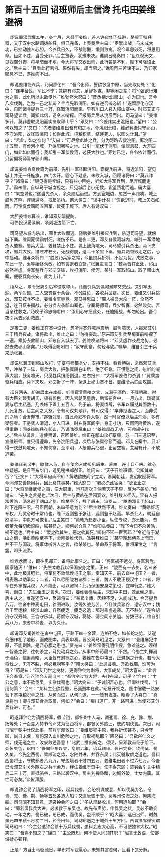# 第百十五回 诏班师后主信谗 托屯田姜维避祸

&nbsp;&nbsp;&nbsp;&nbsp;却说蜀汉景耀五年，冬十月，大将军姜维，差人连夜修了栈道，整顿军粮兵器，又于汉中水路调拨船只。俱已完备，上表奏后主曰：“臣累出战，虽未成大功，已挫动魏人心胆。今养兵日久，不战则懒，懒则致病。况今军思效死，将思用命。臣如不胜，当受死罪。”后主览表，犹豫未决。谯周出班奏曰：“臣夜观天文，见西蜀分野，将星暗而不明。今大将军又欲出师，此行甚是不利。陛下可降诏止之。”后主曰：“且看此行若何。果然有失，却当阻之。”谯周再三苦谏不从，乃归家叹息不已，遂推病不出。

&nbsp;&nbsp;&nbsp;&nbsp;却说姜维临兴兵，乃问廖化曰：“吾今出师，誓欲恢复中原，当先取何处？”化曰：“连年征伐，军民不宁；兼魏有邓艾，足智多谋，非等闲之辈：将军强欲行难为之事，此化所以未敢专也。”维勃然大怒曰：“昔丞相六出祁山，亦为国也。吾今八次伐魏，岂为一己之私哉？今当先取洮阳。如有逆吾者必斩！”遂留廖化守汉中，自同诸将提兵三十万，径取洮阳而来。早有川口人报入祁山寨中。时邓艾正与司马望谈兵，闻知此信，遂令人哨探。回报蜀兵尽从洮阳而出。司马望曰：“姜维多计，莫非虚取洮阳而实来取祁山乎？”邓艾曰：“今姜维实出洮阳也。”望曰：“公何以知之？”艾曰：“向者姜维累出吾有粮之地，今洮阳无粮，维必料吾只守祁山，不守洮阳，故径取洮阳；如得此城，屯粮积草，结连羌人，以图久计耳。”望曰：“若此，如之奈何？”艾曰：“可尽撤此处之兵，分为两路去救洮阳。离洮阳二十五里，有侯河小城，乃洮阳咽喉之地。公引一军伏于洮阳，偃旗息鼓，大开四门，如此如此而行；我却引一军伏侯河，必获大胜也。”筹划已定，各各依计而行。只留偏将师纂守祁山寨。

&nbsp;&nbsp;&nbsp;&nbsp;却说姜维令夏侯霸为前部，先引一军径取洮阳。霸提兵前进，将近洮阳，望见城上并无一杆旌旗，四门大开。霸心下疑惑，未敢入城，回顾诸将曰：“莫非诈乎？”诸将曰：“眼见得是空城，只有些小百姓，听知大将军兵到，尽弃城而走了。”霸未信，自纵马于城南视之，只见城后老小无数，皆望西北而逃。霸大喜曰：“果空城也。”遂当先杀入，余众随后而进。方到瓮城边，忽然一声炮响，城上鼓角齐鸣，旌旗遍竖，拽起吊桥。霸大惊曰：“误中计矣！”慌欲退时，城上矢石如雨。可怜夏侯霸同五百军，皆死于城下。后人有诗叹曰：

&nbsp;&nbsp;&nbsp;&nbsp;大胆姜维妙算长，谁知邓艾暗提防。<br>
&nbsp;&nbsp;&nbsp;&nbsp;可怜投汉夏侯霸，顷刻城边箭下亡。<br>

&nbsp;&nbsp;&nbsp;&nbsp;司马望从城内杀出，蜀兵大败而逃。随后姜维引接应兵到，杀退司马望，就傍城下寨。维闻夏侯霸射死，嗟伤不已。是夜二更，邓艾自侯河城内，暗引一军潜地杀入蜀寨。蜀兵大乱，姜维禁止不住。城上鼓角喧天，司马望引兵杀出。两下夹攻，蜀兵大败。维左冲右突，死战得脱，退二十余里下寨。蜀兵两番败走之后，心中摇动。维与众将曰：“胜败乃兵家之常，今虽损兵折将，不足为忧。成败之事，在此一举，汝等始终勿改。如有言退者立斩。”张翼进言曰：“魏兵皆在此处，祁山必然空虚。将军整兵与邓艾交锋，攻打洮阳、侯河，某引一军取祁山。取了祁山九寨，便驱兵向长安。此为上计。”

&nbsp;&nbsp;&nbsp;&nbsp;维从之，即令张翼引后军径取祁山。维自引兵到侯河搦邓艾交战。艾引军出迎。两军对圆，二人交锋数十余合，不分胜负，各收兵回寨。次日，姜维又引兵挑战，邓艾按兵不出。姜维令军辱骂。邓艾寻思曰：“蜀人被吾大杀一阵，全然不退，连日反来搦战，必分兵去袭祁山寨也。守寨将师纂，兵少智寡，必然败矣。吾当亲往救之。”乃唤子邓忠吩咐曰：“汝用心守把此处，任他搦战，却勿轻出。吾今夜引兵去祁山救应。”

&nbsp;&nbsp;&nbsp;&nbsp;是夜二更，姜维正在寨中设计，忽听得寨外喊声震地，鼓角喧天，人报邓艾引三千精兵夜战。诸将欲出，维止之曰：“勿得妄动。”原来邓艾引兵至蜀寨前哨探了一遍，乘势去救祁山，邓忠自入城去了。姜维唤诸将曰：“邓艾虚作夜战之势，必然去救祁山寨矣。”乃唤傅佥吩咐曰：“汝守此寨，勿轻与敌。”嘱毕，维自引三千兵来助张翼。

&nbsp;&nbsp;&nbsp;&nbsp;却说张翼正到祁山攻打，守寨将师纂兵少，支持不住。看看待破，忽然邓艾兵至，冲杀了一阵，蜀兵大败，把张翼隔在山后，绝了归路。正慌急之间，忽听的喊声大震，鼓角喧天，只见魏兵纷纷倒退。左右报曰：“大将军姜伯约杀到！”翼乘势驱兵相应。两下夹攻，邓艾折了一阵，急退上祁山寨不出。姜维令兵四面攻围。

&nbsp;&nbsp;&nbsp;&nbsp;话分两头。却说后主在成都，听信宦官黄皓之言，又溺于酒色，不理朝政。时有大臣刘琰妻胡氏，极有颜色；因入宫朝见皇后，后留在宫中，一月方出。琰疑其妻与后主私通，乃唤帐下军士五百人，列于前，将妻绑缚，令军以履挞其面数十，几死复苏。后主闻之大怒，令有司议刘琰罪。有司议得：“卒非挞妻之人，面非受刑之地：合当弃市。”遂斩刘琰。自此命妇不许入朝。然一时官僚以后主荒淫，多有疑怨者。于是贤人渐退，小人日进。时右将军阎宇，身无寸功，只因阿附黄皓，遂得重爵；闻姜维统兵在祁山，乃说皓奏后主曰：“姜维屡战无功，可命阎宇代之。”后主从其言，遣使赍诏，召回姜维。维正在祁山攻打寨栅，忽一日三道诏至，宣维班师。维只得遵命，先令洮阳兵退，次后与张翼徐徐而退。邓艾在寨中，只听得一夜鼓角喧天，不知何意。至平明，人报蜀兵尽退，止留空寨。艾疑有计，不敢追袭。

&nbsp;&nbsp;&nbsp;&nbsp;姜维径到汉中，歇住人马，自与使命入成都见后主。后主一连十日不朝。维心中疑惑。是日至东华门，遇见秘书郎郤正。维问曰：“天子召维班师，公知其故否？”正笑曰：“大将军何尚不知？黄皓欲使阎宇立功，奏闻朝廷，发诏取回将军。今闻邓艾善能用兵，因此寝其事矣。”维大怒曰：“我必杀此宦竖！”郤正止之曰：“大将军继武侯之事，任大职重，岂可造次？倘若天子不容，反为不美矣。”维谢曰：“先生之言是也。”次日，后主与黄皓在后园宴饮，维引数人径入。早有人报知黄皓，皓急避于湖山之侧。维至亭下，拜了后主，泣奏曰：“臣困邓艾于祁山，陛下连降三诏，召臣回朝，未审圣意为何？”后主默然不语。维又奏曰：“黄皓奸巧专权，乃灵帝时十常侍也。陛下近则鉴于张让，远则鉴于赵高。早杀此人，朝廷自然清平，中原方可恢复。”后主笑曰：“黄皓乃趋走小臣，纵使专权，亦无能为。昔者董允每切齿恨皓，朕甚怪之。卿何必介意？”维叩头奏曰：“陛下今日不杀黄皓，祸不远也。”后主曰：“‘爱之欲其生，恶之欲其死。’卿何不容一宦官耶？”令近侍于湖山之侧，唤出黄皓至亭下，命拜姜维伏罪。皓哭拜维曰：“某早晚趋侍圣上而已，并不干与国政。将军休听外人之言，欲杀某也。某命系于将军，惟将军怜之！”言罢，叩头流涕。

&nbsp;&nbsp;&nbsp;&nbsp;维忿忿而出，即往见郤正，备将此事告之。正曰：“将军祸不远矣。将军若危，国家随灭！”维曰：“先生幸教我以保国安身之策。正曰：“陇西有一去处，名曰沓中，此地极其肥壮。将军何不效武侯屯田之事，奏知天子，前去沓中屯田？一者，得麦熟以助军实；二者，可以尽图陇右诸郡；三者，魏人不敢正视汉中；四者，将军在外掌握兵权，人不能图，可以避祸：此乃保国安身之策也，宜早行之。”维大喜，谢曰：“先生金玉之言也。”次日，姜维表奏后主，求沓中屯田，效武侯之事。后主从之。维遂还汉中，聚诸将曰：“某累出师，因粮不足，未能成功。今吾提兵八万，往沓中种麦屯田，徐图进取。汝等久战劳苦，今且敛兵聚谷，退守汉中；魏兵千里运粮，经涉山岭，自然疲乏；疲乏必退：那时乘虚追袭。无不胜矣。”遂令胡济守汉寿城，王含守乐城，蒋斌守汉城，蒋舒、傅佥同守关隘。分拨已毕，维自引兵八万，来沓中种麦，以为久计。

&nbsp;&nbsp;&nbsp;&nbsp;却说邓艾闻姜维在沓中屯田，于路下四十余营，连络不绝，如长蛇之势。艾遂令细作相了地形，画成图本，具表申奏。晋公司马昭见之，大怒曰：“姜维屡犯中原，不能剿除，是吾心腹之患也。”贾充曰：“姜维深得孔明传授，急难退之。须得一智勇之将，往刺杀之，可免动兵之劳。”从事中郎荀勗曰：“不然。今蜀主刘禅溺于酒色，信用黄皓，大臣皆有避祸之心。姜维在沓中屯田，正避祸之计也。若令大将伐之，无有不胜，何必用刺客乎？”昭大笑曰：“此言最善。吾欲伐蜀，谁可为将？”荀勗曰：“邓艾乃世之良材，更得钟会为副将，大事成矣。”昭大喜曰：“此言正合吾意。”乃召钟会入而问曰：“吾欲令汝为大将，去伐东吴，可乎？”会曰：“主公之意，本不欲伐吴，实欲伐蜀也。”昭大笑曰：“子诚识吾心也。但卿往伐蜀，当用何策？”会曰：“某料主公欲伐蜀，已画图本在此。”昭展开视之，图中细载一路安营下寨屯粮积草之处，从何而进，从何而退，一一皆有法度。昭看了大喜曰：“真良将也！卿与邓艾合兵取蜀，何如？”会曰：“蜀川道广，非一路可进；当使邓艾分兵各进，可也。”

&nbsp;&nbsp;&nbsp;&nbsp;昭遂拜钟会为镇西将军，假节钺，都督关中人马，调遣青、徐、兖、豫、荆、扬等处；一面差人持节令邓艾为征西将军，都督关外陇上，使约期伐蜀。次日，司马昭于朝中计议此事，前将军邓敦曰：“姜维屡犯中原，我兵折伤甚多，只今守御，尚自未保；奈何深入山川危险之地，自取祸乱耶？”昭怒曰：“吾欲兴仁义之师，伐无道之主，汝安敢逆吾意！”叱武士推出斩之。须臾，呈邓敦首级于阶下。众皆失色。昭曰：“吾自征东以来，息歇六年，治兵缮甲，皆已完备，欲伐吴、蜀久矣。今先定西蜀，乘顺流之势，水陆并进，并吞东吴；此灭虢取虞之道也。吾料西蜀将士，守成都者八九万，守边境者不过四五万，姜维屯田者不过六七万。今吾已令邓艾引关外陇右之兵十余万，绊住姜维于沓中，使不得东顾；遣钟会引关中精兵二三十万，直抵骆谷，三路以袭汉中。蜀主刘禅昏暗，边城外破，士女内震。其亡可必矣。”众皆拜服。

&nbsp;&nbsp;&nbsp;&nbsp;却说钟会受了镇西将军之印，起兵伐蜀。会恐机谋或泄，却以伐吴为名，令青、兖、豫、荆、扬等五处各造大船；又遣唐咨于登、莱等州傍海之处，拘集海船。司马昭不知其意，遂召钟会问之曰：“子从旱路收川，何用造船耶？”会曰：“蜀若闻我兵大进，必求救于东吴也。故先布声势，作伐吴之状，吴必不敢妄动。一年之内，蜀已破，船已成，而伐吴，岂不顺乎？”昭大喜，选日出师。时魏景元四年秋七月初三日，钟会出师。司马昭送之于城外十里方回。西曹掾邵悌密谓司马昭曰：“今主公遣钟会领十万兵伐蜀，愚料会志大心高，不可使独掌大权。”昭笑曰：“吾岂不知之？”悌曰：“主公既知，何不使人同领其职？”昭言无数语，使邵悌疑心顿释。

&nbsp;&nbsp;&nbsp;&nbsp;正是：方当士马驱驰日，早识将军跋扈心。未知其言若何，且看下文分解。
